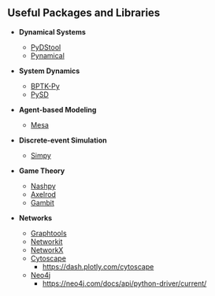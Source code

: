 
## Useful Packages and Libraries

- **Dynamical Systems**
  - [PyDStool](https://pydstool.github.io/PyDSTool/GettingStarted.html)
  - [Pynamical](https://pynamical.readthedocs.io/en/latest/pynamical.html)

- **System Dynamics**
  - [BPTK-Py](https://bptk.transentis.com/en/latest/index.html)
  - [PySD](https://pysd.readthedocs.io/en/master/)

- **Agent-based Modeling**
  - [Mesa](https://mesa.readthedocs.io/en/master/)

- **Discrete-event Simulation**
  - [Simpy](https://simpy.readthedocs.io/en/latest/)

- **Game Theory**
  - [Nashpy](https://nashpy.readthedocs.io/en/stable/)
  - [Axelrod](https://axelrod.readthedocs.io/en/stable/)
  - [Gambit](http://www.gambit-project.org/)

- **Networks**
  - [Graphtools](https://graph-tool.skewed.de/)
  - [Networkit](https://axelrod.readthedocs.io/en/stable/)
  - [NetworkX](https://networkx.org/)
  - [Cytoscape](https://cytoscape.org/)
    - https://dash.plotly.com/cytoscape
  - [Neo4j](https://neo4j.com/)
    - https://neo4j.com/docs/api/python-driver/current/
